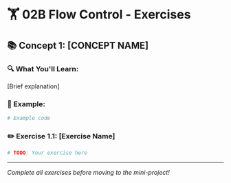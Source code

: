 # 🏋️ 02B Flow Control - Exercises

## 📚 Concept 1: [CONCEPT NAME]

### 🔍 What You'll Learn:
[Brief explanation]

### 📖 Example:
```python
# Example code
```

### ✏️ Exercise 1.1: [Exercise Name]
```python
# TODO: Your exercise here
```

---

*Complete all exercises before moving to the mini-project!*
